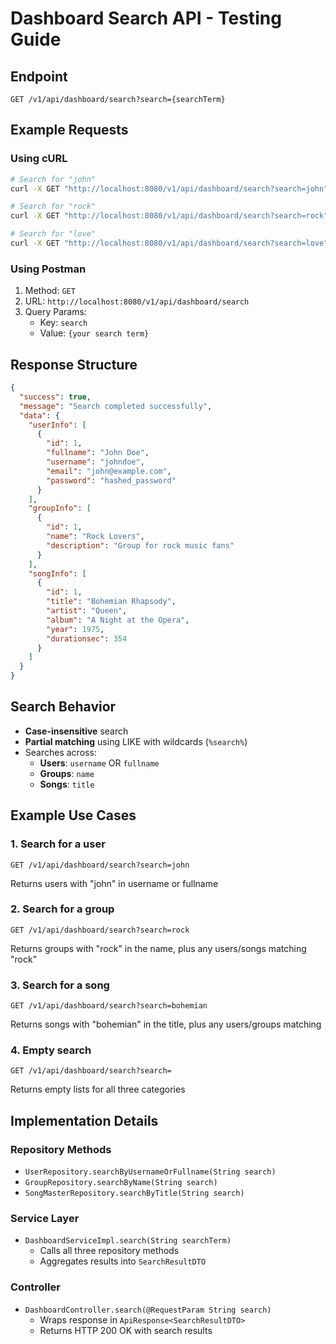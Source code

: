 # Dashboard Search API - Testing Guide

## Endpoint
```
GET /v1/api/dashboard/search?search={searchTerm}
```

## Example Requests

### Using cURL
```bash
# Search for "john"
curl -X GET "http://localhost:8080/v1/api/dashboard/search?search=john"

# Search for "rock"
curl -X GET "http://localhost:8080/v1/api/dashboard/search?search=rock"

# Search for "love"
curl -X GET "http://localhost:8080/v1/api/dashboard/search?search=love"
```

### Using Postman
1. Method: `GET`
2. URL: `http://localhost:8080/v1/api/dashboard/search`
3. Query Params:
   - Key: `search`
   - Value: `{your search term}`

## Response Structure
```json
{
  "success": true,
  "message": "Search completed successfully",
  "data": {
    "userInfo": [
      {
        "id": 1,
        "fullname": "John Doe",
        "username": "johndoe",
        "email": "john@example.com",
        "password": "hashed_password"
      }
    ],
    "groupInfo": [
      {
        "id": 1,
        "name": "Rock Lovers",
        "description": "Group for rock music fans"
      }
    ],
    "songInfo": [
      {
        "id": 1,
        "title": "Bohemian Rhapsody",
        "artist": "Queen",
        "album": "A Night at the Opera",
        "year": 1975,
        "durationsec": 354
      }
    ]
  }
}
```

## Search Behavior
- **Case-insensitive** search
- **Partial matching** using LIKE with wildcards (`%search%`)
- Searches across:
  - **Users**: `username` OR `fullname`
  - **Groups**: `name`
  - **Songs**: `title`

## Example Use Cases

### 1. Search for a user
```
GET /v1/api/dashboard/search?search=john
```
Returns users with "john" in username or fullname

### 2. Search for a group
```
GET /v1/api/dashboard/search?search=rock
```
Returns groups with "rock" in the name, plus any users/songs matching "rock"

### 3. Search for a song
```
GET /v1/api/dashboard/search?search=bohemian
```
Returns songs with "bohemian" in the title, plus any users/groups matching

### 4. Empty search
```
GET /v1/api/dashboard/search?search=
```
Returns empty lists for all three categories

## Implementation Details

### Repository Methods
- `UserRepository.searchByUsernameOrFullname(String search)`
- `GroupRepository.searchByName(String search)`
- `SongMasterRepository.searchByTitle(String search)`

### Service Layer
- `DashboardServiceImpl.search(String searchTerm)`
  - Calls all three repository methods
  - Aggregates results into `SearchResultDTO`

### Controller
- `DashboardController.search(@RequestParam String search)`
  - Wraps response in `ApiResponse<SearchResultDTO>`
  - Returns HTTP 200 OK with search results
